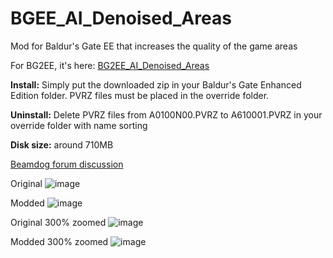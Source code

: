 # BGEE_AI_Denoised_Areas
Mod for Baldur's Gate EE that increases the quality of the game areas

For BG2EE, it's here: [BG2EE_AI_Denoised_Areas](https://github.com/WillScarlettOhara/BG2EE_AI_Denoised_Areas)

**Install:** Simply put the downloaded zip in your Baldur's Gate Enhanced Edition folder. PVRZ files must be placed in the override folder.

**Uninstall:** Delete PVRZ files from A0100N00.PVRZ to A610001.PVRZ in your override folder with name sorting

**Disk size:** around 710MB

[Beamdog forum discussion](https://forums.beamdog.com/discussion/83893/mod-alpha-ai-denoised-areas)

Original
![image](https://user-images.githubusercontent.com/39462014/163443224-ede8dfbc-e045-4c6c-a414-01a7c8de760b.png)

Modded
![image](https://user-images.githubusercontent.com/39462014/163443260-9f1449bc-f8b6-497b-8c53-0b80f604011b.png)

Original 300% zoomed
![image](https://user-images.githubusercontent.com/39462014/163443623-d51921ca-a0b8-46a2-bb4f-0d93dadc2a7a.png)

Modded 300% zoomed
![image](https://user-images.githubusercontent.com/39462014/163443667-52793392-0992-45c7-a930-0aacf73e4ba8.png)
